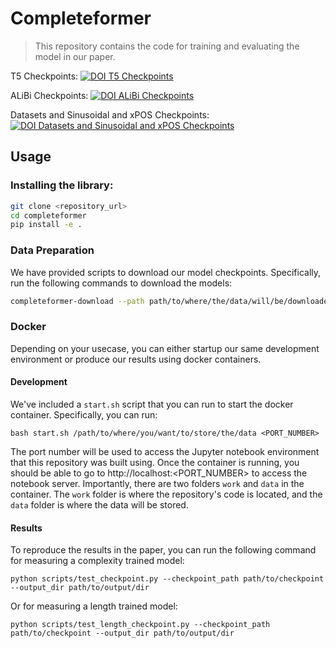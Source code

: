 # Completeformer
> This repository contains the code for training and evaluating the model in our paper.


T5 Checkpoints: [![DOI T5 Checkpoints](https://zenodo.org/badge/DOI/10.5281/zenodo.7105131.svg)](https://doi.org/10.5281/zenodo.7105131)

ALiBi Checkpoints: [![DOI ALiBi Checkpoints](https://zenodo.org/badge/DOI/10.5281/zenodo.7089528.svg)](https://doi.org/10.5281/zenodo.7089528)

Datasets and Sinusoidal and xPOS Checkpoints: [![DOI Datasets and Sinusoidal and xPOS Checkpoints](https://zenodo.org/badge/DOI/10.5281/zenodo.7833996.svg)](https://doi.org/10.5281/zenodo.7833996)

## Usage

### Installing the library:

```bash
git clone <repository_url>
cd completeformer
pip install -e .
```

### Data Preparation

We have provided scripts to download our model checkpoints. Specifically, run the following commands to download the models:

```bash
completeformer-download --path path/to/where/the/data/will/be/downloaded
```

<!-- data in Zenodo. Please download the data from [here](https://zenodo.org/record/4550000#.YQZ8Y2hKiUk) and store it in a `data` folder outside the repository (this is to work with docker in the next step). -->

### Docker

Depending on your usecase, you can either startup our same development environment or produce our results using docker containers.

#### Development

We've included a `start.sh` script that you can run to start the docker container. Specifically, you can run:
```
bash start.sh /path/to/where/you/want/to/store/the/data <PORT_NUMBER>
```

The port number will be used to access the Jupyter notebook environment that this repository was built using. Once the container is running, you should be able to go to http://localhost:<PORT_NUMBER> to access the notebook server. Importantly, there are two folders `work` and `data` in the container. The `work` folder is where the repository's code is located, and the `data` folder is where the data will be stored.

<!-- Open the notebook located in `work/nbs/06_experiments.paper` and run its code if you want to reproduce the results in the paper. -->

#### Results

To reproduce the results in the paper, you can run the following command for measuring a complexity trained model:
```
python scripts/test_checkpoint.py --checkpoint_path path/to/checkpoint --output_dir path/to/output/dir
```

Or for measuring a length trained model:
```
python scripts/test_length_checkpoint.py --checkpoint_path path/to/checkpoint --output_dir path/to/output/dir
```
